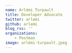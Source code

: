 ```yaml
---
name: Arlémi Turpault
title: Developer Advocate
twitter: arlemi
github: arlemi
blog_rss: ''
organizations:
    - Postman
image: arlémi-turpault.jpeg
---
```

